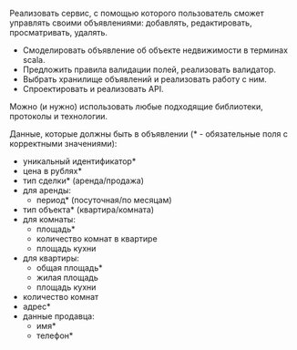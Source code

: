 Реализовать сервис, с помощью которого пользователь сможет управлять своими объявлениями: добавлять, редактировать, просматривать, удалять.
- Смоделировать объявление об объекте недвижимости в терминах scala.
- Предложить правила валидации полей, реализовать валидатор.
- Выбрать хранилище объявлений и реализовать работу с ним.
- Спроектировать и реализовать API.

Можно (и нужно) использовать любые подходящие библиотеки, протоколы и технологии.

Данные, которые должны быть в объявлении (* - обязательные поля с корректными значениями):

- уникальный идентификатор*
- цена в рублях*
- тип сделки* (аренда/продажа)
- для аренды:
    - период* (посуточная/по месяцам)
- тип объекта* (квартира/комната)
- для комнаты:
    - площадь*
    - количество комнат в квартире
    - площадь кухни
- для квартиры:
    - общая площадь*
    - жилая площадь
    - площадь кухни
- количество комнат
- адрес*
- данные продавца:
    - имя*
    - телефон*